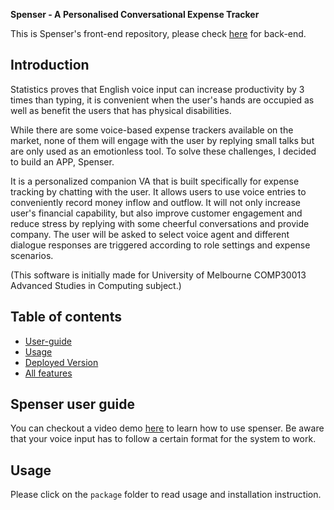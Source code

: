 **Spenser - A Personalised Conversational Expense Tracker**

This is Spenser's front-end repository, please check [here](https://github.com/HelenLyuRey/COMP30013-2022-Spenser-Backend) for back-end.

## Introduction

Statistics proves that English voice input can increase productivity by 3 times than typing, it is convenient when the user's hands are occupied as well as benefit the users that has physical disabilities. 

While there are some voice-based expense trackers available on the market, none of them will engage with the user by replying small talks but are only used as an emotionless tool. To solve these challenges, I decided to build an APP, Spenser. 

It is a personalized companion VA that is built specifically for expense tracking by chatting with the user. It allows users to use voice entries to conveniently record money inflow and outflow. It will not only increase user's financial capability, but also improve customer engagement and reduce stress by replying with some cheerful conversations and provide company. The user will be asked to select voice agent and different dialogue responses are triggered according to role settings and expense scenarios. 

(This software is initially made for University of Melbourne COMP30013 Advanced Studies in Computing subject.)

## Table of contents
* [User-guide](#user-guide)
* [Usage](#usage)
* [Deployed Version](#deployed-version)
* [All features](#all-features)

## Spenser user guide
You can checkout a video demo [here](https://www.youtube.com/watch?v=0FBSrelCGcc) to learn how to use spenser. Be aware that your voice input has to follow a certain format for the system to work.

## Usage
Please click on the `package` folder to read usage and installation instruction. 